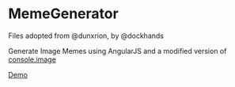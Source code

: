 

# MemeGenerator

Files adopted from @dunxrion, by @dockhands

Generate Image Memes using AngularJS and a modified version of [console.image](https://github.com/dunxrion/console.image) 

[Demo](http://dmamills.github.io/MemeGenerator)

